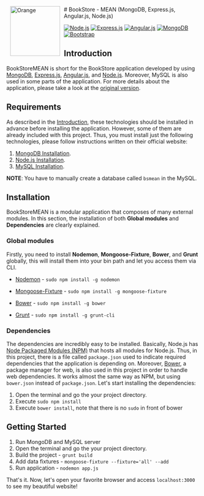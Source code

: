 #<span><img src="http://images.moneysavingexpert.com/images/OrangeLogo.jpg" alt="Orange" width="130" height="130" align="left" hspace="10"/> BookStore - MEAN (MongoDB, Express.js, Angular.js, Node.js)

[![Node.js](http://img.shields.io/badge/node-v0.10.29-brightgreen.svg)](http://nodejs.org/)
[![Express.js](http://img.shields.io/badge/express-v4.4.5-brightgreen.svg)](http://expressjs.com/) 
[![Angular.js](http://img.shields.io/badge/angular-v1.3.0-brightgreen.svg)](https://angularjs.org/) 
[![MongoDB](http://img.shields.io/badge/mongodb-v2.4.9-brightgreen.svg)](http://www.mongodb.org/)
[![Bootstrap](http://img.shields.io/badge/bootstrap-v3.2.0-brightgreen.svg)](http://getbootstrap.com/)

## Introduction
BookStoreMEAN is short for the BookStore application developed by using [MongoDB](http://www.mongodb.org/), [Express.js](http://expressjs.com/), [Angular.js](https://angularjs.org/), and [Node.js](http://nodejs.org/). Moreover, MySQL is also used in some parts of the application. For more details about the application, please take a look at the [original version](https://github.com/lvarayut/Bookstore).

## Requirements
As described in the [Introduction](#Introduction), these technologies should be installed in advance before installing the application. However, some of them are already included with this project. Thus, you must install just the following technologies, please follow instructions written on their official website:

1. [MongoDB Installation](http://docs.mongodb.org/manual/installation/).
2. [Node.js Installation](http://nodejs.org/download/).
3. [MySQL Installation](http://dev.mysql.com/downloads/installer/). 

**NOTE**: You have to manually create a database called `bsmean` in the MySQL.

## Installation
BookStoreMEAN is a modular application that composes of many external modules. In this section, the installation of both **Global modules** and **Dependencies** are clearly explained.

### Global modules
Firstly, you need to install **Nodemon**, **Mongoose-Fixture**, **Bower**, and **Grunt** globally, this will install them into your bin path and let you access them via CLI.

- [Nodemon](https://github.com/remy/nodemon) - `sudo npm install -g nodemon`


- [Mongoose-Fixture](https://github.com/mgan59/mongoose-fixture) - `sudo npm install -g mongoose-fixture`

- [Bower](http://bower.io/) - `sudo npm install -g bower`

- [Grunt](http://gruntjs.com/) - `sudo npm install -g grunt-cli`

### Dependencies

The dependencies are incredibly easy to be installed. Basically, Node.js has [Node Packaged Modules (NPM)](https://www.npmjs.org/) that hosts all modules for Node.js. Thus, in this project, there is a file called `package.json` used to indicate required dependencies that the application is depending on. Moreover, [Bower](http://bower.io/), a package manager for web, is also used in this project in order to handle web dependencies. It works almost the same way as NPM, but using `bower.json` instead of `package.json`.  Let's start installing the dependencies:

1. Open the terminal and go the your project directory.
2. Execute `sudo npm install`
3. Execute `bower install`, note that there is no `sudo` in front of bower


## Getting Started
1. Run MongoDB and MySQL server
2. Open the terminal and go the your project directory.
3. Build the project - `grunt build`
4. Add data fixtures - `mongoose-fixture --fixture='all' --add`
5. Run application - `nodemon app.js`

That's it. Now, let's open your favorite browser and access `localhost:3000` to see my beautiful website!
